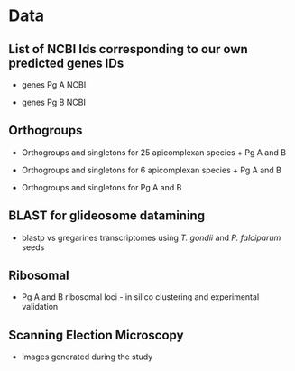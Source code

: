 # Data

## List of NCBI Ids corresponding to our own predicted genes IDs

* genes Pg A NCBI

* genes Pg B NCBI

## Orthogroups

* Orthogroups and singletons for 25 apicomplexan species + Pg A and B

* Orthogroups and singletons for 6 apicomplexan species + Pg A and B

* Orthogroups and singletons for Pg A and B

## BLAST for glideosome datamining

* blastp vs gregarines transcriptomes using *T. gondii* and *P. falciparum* seeds

## Ribosomal

* Pg A and B ribosomal loci - in silico clustering and experimental validation

## Scanning Election Microscopy

* Images generated during the study 
